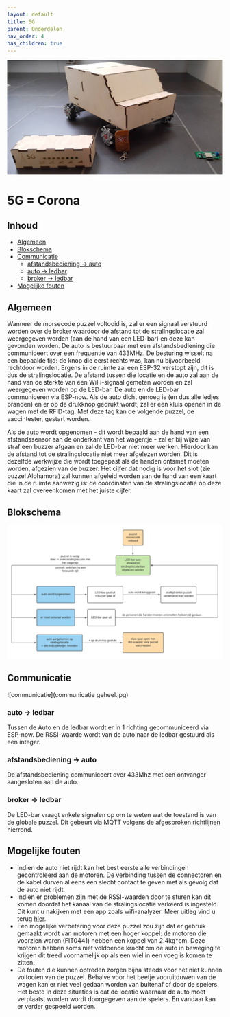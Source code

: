 ```yaml
---
layout: default
title: 5G
parent: Onderdelen
nav_order: 4
has_children: true
---
```

![afbeelding geheel](IMG_20210514_150400391.jpg)
# 5G = Corona

## Inhoud
 
- [Algemeen](#Algemeen)
- [Blokschema](#Blokschema)
- [Communicatie](#Communicatie)
  - [afstandsbediening -> auto](#afstandsbediening---auto)
  - [auto -> ledbar](#auto---ledbar)
  - [broker -> ledbar](#broker---ledbar) 
- [Mogelijke fouten](#Mogelijke-fouten)
 

## Algemeen
Wanneer de morsecode puzzel voltooid is, zal er een signaal verstuurd worden over de broker waardoor de afstand tot de stralingslocatie zal weergegeven worden (aan de hand van een LED-bar) en deze kan gevonden worden. De auto is bestuurbaar met een afstandsbediening die communiceert over een frequentie van 433MHz. De besturing wisselt na een bepaalde tijd: de knop die eerst rechts was, kan nu bijvoorbeeld rechtdoor worden.
Ergens in de ruimte zal een ESP-32 verstopt zijn, dit is dus de stralingslocatie. De afstand tussen die locatie en de auto zal aan de hand van de sterkte van een WiFi-signaal gemeten worden en zal weergegeven worden op de LED-bar. De auto en de LED-bar communiceren via ESP-now. Als de auto dicht genoeg is (en dus alle ledjes branden) en er op de drukknop gedrukt wordt, zal er een kluis openen in de wagen met de RFID-tag. Met deze tag kan de volgende puzzel, de vaccintester, gestart worden.

Als de auto wordt opgenomen - dit wordt bepaald aan de hand van een afstandssensor aan de onderkant van het wagentje - zal er bij wijze van straf een buzzer afgaan en zal de LED-bar niet meer werken. Hierdoor kan de afstand tot de stralingslocatie niet meer afgelezen worden. Dit is dezelfde werkwijze die wordt toegepast als de handen ontsmet moeten worden, afgezien van de buzzer.
Het cijfer dat nodig is voor het slot (zie puzzel Alohamora) zal kunnen afgeleid worden aan de hand van een kaart die in de ruimte aanwezig is: de coördinaten van de stralingslocatie op deze kaart zal overeenkomen met het juiste cijfer.

## Blokschema
![blok schema](blokschema.png)
## Communicatie
![communicatie](communicatie geheel.jpg)
### auto -> ledbar
Tussen de Auto en de ledbar wordt er in 1 richting gecommuniceerd via ESP-now. De RSSI-waarde wordt van de auto naar de ledbar gestuurd als een integer.
### afstandsbediening -> auto
De afstandsbediening communiceert over 433Mhz met een ontvanger aangesloten aan de auto.
### broker -> ledbar
De LED-bar vraagt enkele signalen op om te weten wat de toestand is van de globale puzzel. Dit gebeurt via MQTT volgens de afgesproken [richtlijnen](https://project-es-20-21.github.io/General/MQTTchannels.html) hierrond.

## Mogelijke fouten
- Indien de auto niet rijdt kan het best eerste alle verbindingen gecontroleerd aan de motoren. De verbinding tussen de connectoren en de kabel durven al eens een slecht contact te geven met als gevolg dat de auto niet rijdt.
- Indien er problemen zijn met de RSSI-waarden door te sturen kan dit komen doordat het kanaal van de stralingslocatie verkeerd is ingesteld. Dit kunt u nakijken met een app zoals wifi-analyzer. Meer uitleg vind u terug [hier](https://project-es-20-21.github.io/General/docs/5g/software.html#Opmerkingen).
- Een mogelijke verbetering voor deze puzzel zou zijn dat er gebruik gemaakt wordt van motoren met een hoger koppel: de motoren die voorzien waren (FIT0441) hebben een koppel van 2.4kg\*cm. Deze motoren hebben soms niet voldoende kracht om de auto in beweging te krijgen dit treed voornamelijk op als een wiel in een voeg is komen te zitten.
- De fouten die kunnen optreden zorgen bijna steeds voor het niet kunnen voltooien van de puzzel. Behalve voor het beetje vooruitduwen van de wagen kan er niet veel gedaan worden van buitenaf of door de spelers. Het beste in deze situaties is dat de locatie waarnaar de auto moet verplaatst worden wordt doorgegeven aan de spelers. En vandaar kan er verder gespeeld worden.
